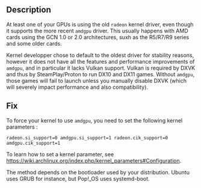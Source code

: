 ## Description

At least one of your GPUs is using the old `radeon` kernel driver, even though it supports the more recent `amdgpu` driver. This usually happens with AMD cards using the GCN 1.0 or 2.0 architectures, suxh as the R5/R7/R9 series and some older cards.

Kernel developper chose to default to the oldest driver for stability reasons, however it does not have all the features and performance improvements of `amdgpu`, and in particular it lacks Vulkan support. Vulkan is required by DXVK and thus by SteamPlay/Proton to run DX10 and DX11 games. Without `amdgpu`, those games will fail to launch unless you manually disable DXVK (which will severely impact performance and also compatibility).

## Fix

To force your kernel to use `amdgpu`, you need to set the following kernel parameters :

```
radeon.si_support=0 amdgpu.si_support=1 radeon.cik_support=0 amdgpu.cik_support=1
```

To learn how to set a kernel parameter, see https://wiki.archlinux.org/index.php/kernel_parameters#Configuration.

The method depends on the bootloader used by your distribution. Ubuntu uses GRUB for instance, but Pop!_OS uses systemd-boot.
